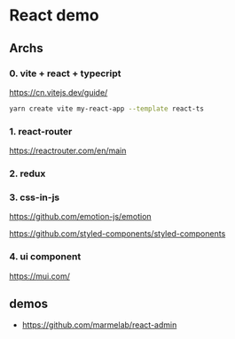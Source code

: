 # React demo

## Archs

### 0. vite + react + typecript

<https://cn.vitejs.dev/guide/>

```bash
yarn create vite my-react-app --template react-ts
```

### 1. react-router

<https://reactrouter.com/en/main>

### 2. redux

### 3. css-in-js

https://github.com/emotion-js/emotion

https://github.com/styled-components/styled-components

### 4. ui component

https://mui.com/

## demos

- https://github.com/marmelab/react-admin
